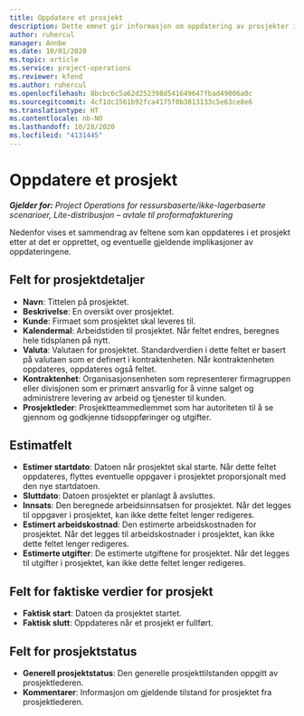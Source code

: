 ```yaml
---
title: Oppdatere et prosjekt
description: Dette emnet gir informasjon om oppdatering av prosjekter i Project Operations.
author: ruhercul
manager: Annbe
ms.date: 10/01/2020
ms.topic: article
ms.service: project-operations
ms.reviewer: kfend
ms.author: ruhercul
ms.openlocfilehash: 8bcbc6c5a62d252398d541649647fbad49006a0c
ms.sourcegitcommit: 4cf1dc1561b92fca4175f0b3813133c5e63ce8e6
ms.translationtype: HT
ms.contentlocale: nb-NO
ms.lasthandoff: 10/28/2020
ms.locfileid: "4131445"
---
```

# <a name="update-a-project"></a>Oppdatere et prosjekt

_**Gjelder for:** Project Operations for ressursbaserte/ikke-lagerbaserte scenarioer, Lite-distribusjon – avtale til proformafakturering_

Nedenfor vises et sammendrag av feltene som kan oppdateres i et prosjekt etter at det er opprettet, og eventuelle gjeldende implikasjoner av oppdateringene.

## <a name="project-detail-fields"></a>Felt for prosjektdetaljer

- **Navn**: Tittelen på prosjektet.
- **Beskrivelse**: En oversikt over prosjektet.
- **Kunde**: Firmaet som prosjektet skal leveres til.
- **Kalendermal**: Arbeidstiden til prosjektet. Når feltet endres, beregnes hele tidsplanen på nytt.
- **Valuta**: Valutaen for prosjektet. Standardverdien i dette feltet er basert på valutaen som er definert i kontraktenheten. Når kontraktenheten oppdateres, oppdateres også feltet.
- **Kontraktenhet**: Organisasjonsenheten som representerer firmagruppen eller divisjonen som er primært ansvarlig for å vinne salget og administrere levering av arbeid og tjenester til kunden. 
- **Prosjektleder**: Prosjektteammedlemmet som har autoriteten til å se gjennom og godkjenne tidsoppføringer og utgifter.

## <a name="estimate-fields"></a>Estimatfelt

- **Estimer startdato**: Datoen når prosjektet skal starte. Når dette feltet oppdateres, flyttes eventuelle oppgaver i prosjektet proporsjonalt med den nye startdatoen.
- **Sluttdato**: Datoen prosjektet er planlagt å avsluttes.
- **Innsats**: Den beregnede arbeidsinnsatsen for prosjektet. Når det legges til oppgaver i prosjektet, kan ikke dette feltet lenger redigeres.
- **Estimert arbeidskostnad**: Den estimerte arbeidskostnaden for prosjektet. Når det legges til arbeidskostnader i prosjektet, kan ikke dette feltet lenger redigeres.
- **Estimerte utgifter**: De estimerte utgiftene for prosjektet. Når det legges til utgifter i prosjektet, kan ikke dette feltet lenger redigeres.

## <a name="project-actual-fields"></a>Felt for faktiske verdier for prosjekt
- **Faktisk start**: Datoen da prosjektet startet.
- **Faktisk slutt**: Oppdateres når et prosjekt er fullført.

## <a name="project-status-fields"></a>Felt for prosjektstatus

- **Generell prosjektstatus**: Den generelle prosjekttilstanden oppgitt av prosjektlederen.
- **Kommentarer**: Informasjon om gjeldende tilstand for prosjektet fra prosjektlederen.

